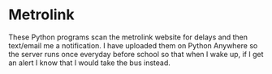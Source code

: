 # Metrolink
These Python programs scan the metrolink website for delays and then text/email me a notification.
I have uploaded them on Python Anywhere so the server runs once everyday before school so that when I wake up, if I get an alert I
know that I would take the bus instead.
